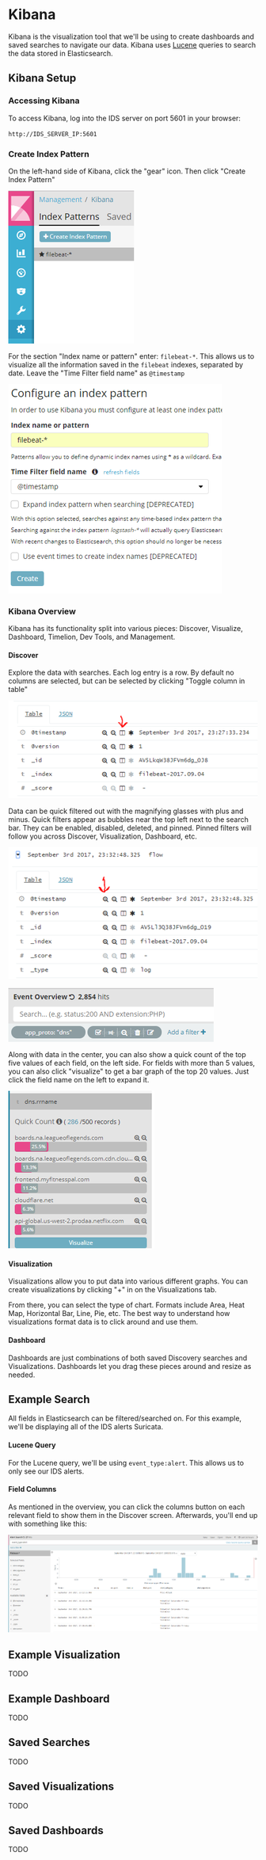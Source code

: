 # Kibana
Kibana is the visualization tool that we'll be using to create dashboards and saved searches to navigate our data. Kibana uses [Lucene](https://www.elastic.co/guide/en/kibana/current/search.html) queries to search the data stored in Elasticsearch.

## Kibana Setup

### Accessing Kibana
To access Kibana, log into the IDS server on port 5601 in your browser:

`http://IDS_SERVER_IP:5601`

### Create Index Pattern
On the left-hand side of Kibana, click the "gear" icon. Then click "Create Index Pattern"

![INDEX_PATTERN](images/index_pattern.PNG)

For the section "Index name or pattern" enter: `filebeat-*`. This allows us to visualize all the information saved in the `filebeat` indexes, separated by date. Leave the "Time Filter field name" as `@timestamp`

![CONFIGURE_INDEX_PATTERN](images/configure_index_pattern.PNG)

### Kibana Overview
Kibana has its functionality split into various pieces: Discover, Visualize, Dashboard, Timelion, Dev Tools, and Management.

#### Discover
Explore the data with searches. Each log entry is a row. By default no columns are selected, but can be selected by clicking "Toggle column in table"

![TOGGLE_COLUMN_IN_TABLE](images/toggle_column_in_table.PNG)

Data can be quick filtered out with the magnifying glasses with plus and minus. Quick filters appear as bubbles near the top left next to the search bar. They can be enabled, disabled, deleted, and pinned. Pinned filters will follow you across Discover, Visualization, Dashboard, etc.

![DISCOVER_MAGNIFY](images/discover_magnify.PNG)

![QUICK_FILTERS](images/quick_filters.PNG)

Along with data in the center, you can also show a quick count of the top five values of each field, on the left side. For fields with more than 5 values, you can also click "visualize" to get a bar graph of the top 20 values. Just click the field name on the left to expand it.

![QUICK_COUNT](images/quick_count.PNG)

#### Visualization
Visualizations allow you to put data into various different graphs. You can create visualizations by clicking "+" in on the Visualizations tab.

From there, you can select the type of chart. Formats include Area, Heat Map, Horizontal Bar, Line, Pie, etc. The best way to understand how visualizations format data is to click around and use them.

#### Dashboard
Dashboards are just combinations of both saved Discovery searches and Visualizations. Dashboards let you drag these pieces around and resize as needed.

## Example Search
All fields in Elasticsearch can be filtered/searched on. For this example, we'll be displaying all of the IDS alerts Suricata.

#### Lucene Query
For the Lucene query, we'll be using `event_type:alert`. This allows us to only see our IDS alerts.

#### Field Columns
As mentioned in the overview, you can click the columns button on each relevant field to show them in the Discover screen. Afterwards, you'll end up with something like this:

![SAVED_ALERTS](images/saved_alerts.png)

## Example Visualization
TODO

## Example Dashboard
TODO

## Saved Searches
TODO

## Saved Visualizations
TODO

## Saved Dashboards
TODO
